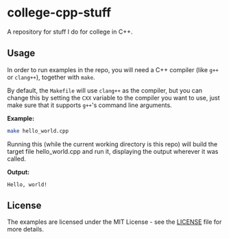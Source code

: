 # college-cpp-stuff
A repository for stuff I do for college in C++.

## Usage
In order to run examples in the repo, you will need a C++ compiler (like `g++` or `clang++`), together with `make`.

By default, the `Makefile` will use `clang++` as the compiler, but you can change this by setting the `CXX` variable to the compiler you want to use, just make sure that it supports `g++`'s command line arguments.

**Example:**
```sh
make hello_world.cpp
```

Running this (while the current working directory is this repo) will build the
target file hello_world.cpp and run it, displaying the output wherever it was called.

**Output:**
```
Hello, world!
```

## License
The examples are licensed under the MIT License - see the [LICENSE](LICENSE) file for more details.